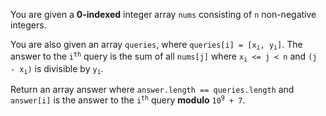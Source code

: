 You are given a **0-indexed** integer array `nums` consisting of `n` non-negative integers.

You are also given an array `queries`, where <code>queries[i] = [x<sub>i</sub>, y<sub>i</sub>]</code>. The answer to the <code>i<sup>th</sup></code> query is the sum of all `nums[j]` where <code>x<sub>i</sub> <= j < n</code> and <code>(j - x<sub>i</sub>)</code> is divisible by <code>y<sub>i</sub></code>.

Return an array answer where `answer.length == queries.length` and `answer[i]` is the answer to the <code>i<sup>th</sup></code> query **modulo** <code>10<sup>9</sup> + 7</code>.